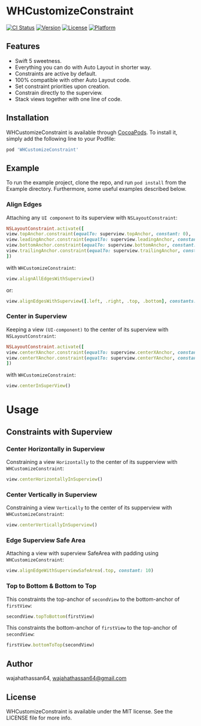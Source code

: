 # WHCustomizeConstraint

[![CI Status](https://img.shields.io/travis/wajahathassan64/WHCustomizeConstraint.svg?style=flat)](https://travis-ci.org/wajahathassan64/WHCustomizeConstraint)
[![Version](https://img.shields.io/cocoapods/v/WHCustomizeConstraint.svg?style=flat)](https://cocoapods.org/pods/WHCustomizeConstraint)
[![License](https://img.shields.io/cocoapods/l/WHCustomizeConstraint.svg?style=flat)](https://cocoapods.org/pods/WHCustomizeConstraint)
[![Platform](https://img.shields.io/cocoapods/p/WHCustomizeConstraint.svg?style=flat)](https://cocoapods.org/pods/WHCustomizeConstraint)


## Features
<ul>
<li>Swift 5 sweetness.</li>
<li>Everything you can do with Auto Layout in shorter way.</li>
<li>Constraints are active by default.</li>
<li>100% compatible with other Auto Layout code.</li>
<li>Set constraint priorities upon creation.</li>
<li>Constrain directly to the superview.</li>
<li>Stack views together with one line of code.</li>
</ul>

## Installation

WHCustomizeConstraint is available through [CocoaPods](https://cocoapods.org). To install
it, simply add the following line to your Podfile:

```ruby
pod 'WHCustomizeConstraint'
```

## Example

To run the example project, clone the repo, and run `pod install` from the Example directory. Furthermore, some useful examples described below.

### Align Edges

Attaching any `UI component` to its superview with `NSLayoutConstraint`:

```ruby
NSLayoutConstraint.activate([
view.topAnchor.constraint(equalTo: superview.topAnchor, constant: 0),
view.leadingAnchor.constraint(equalTo: superview.leadingAnchor, constant: 0),
view.bottomAnchor.constraint(equalTo: superview.bottomAnchor, constant: 0),
view.trailingAnchor.constraint(equalTo: superview.trailingAnchor, constant: 0)
])
```

with `WHCustomizeConstraint`:

```ruby
view.alignAllEdgesWithSuperview()
```

or:

```ruby
view.alignEdgesWithSuperview([.left, .right, .top, .bottom], constants: [0,0,0,0]) 
```
### Center in Superview

Keeping a view `(UI-component)` to the center of its superview with `NSLayoutConstraint`:

```ruby
NSLayoutConstraint.activate([
view.centerXAnchor.constraint(equalTo: superview.centerXAnchor, constant: 0)
view.centerYAnchor.constraint(equalTo: superview.centerYAnchor, constant: 0)
])
```

with `WHCustomizeConstraint`:

```ruby
view.centerInSuperView()
```

# Usage 

## Constraints with Superview

### Center Horizontally in Superview

Constraining a view `Horizontally` to the center of its supperview with `WHCustomizeConstraint`:

```ruby
view.centerHorizontallyInSuperview()
```

### Center Vertically in Superview

Constraining a view `Vertically` to the center of its supperview with `WHCustomizeConstraint`:

```ruby
view.centerVerticallyInSuperview()
```

### Edge Superview Safe Area

Attaching a view with superview SafeArea with padding using `WHCustomizeConstraint`:

```ruby
view.alignEdgeWithSuperviewSafeArea(.top, constant: 10)
```

### Top to Bottom & Bottom to Top

This constraints the top-anchor of `secondView` to the bottom-anchor of `firstView`:

```ruby
secondView.topToBottom(firstView)
```
This constraints the bottom-anchor of `firstView` to the top-anchor of `secondView`:

```ruby
firstView.bottomToTop(secondView)
```

## Author

wajahathassan64, wajahathassan64@gmail.com

## License

WHCustomizeConstraint is available under the MIT license. See the LICENSE file for more info.

